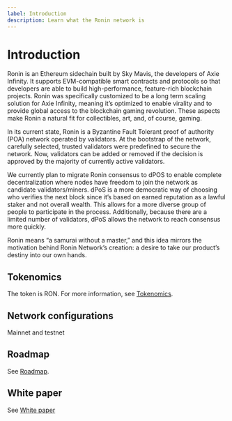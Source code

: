 ```yaml
---
label: Introduction
description: Learn what the Ronin network is
---
```

# Introduction

Ronin is an Ethereum sidechain built by Sky Mavis, the developers of Axie Infinity. It supports EVM-compatible smart contracts and protocols so that developers are able to build high-performance, feature-rich blockchain projects. Ronin was specifically customized to be a long term scaling solution for Axie Infinity, meaning it’s optimized to enable virality and to provide global access to the blockchain gaming revolution. These aspects make Ronin a natural fit for collectibles, art, and, of course, gaming. 

In its current state, Ronin is a Byzantine Fault Tolerant proof of authority (POA) network operated by validators. At the bootstrap of the network, carefully selected, trusted validators were predefined to secure the network. Now, validators can be added or removed if the decision is approved by the majority of currently active validators.

We currently plan to migrate Ronin consensus to dPOS to enable complete decentralization where nodes have freedom to join the network as candidate validators/miners. dPoS is a more democratic way of choosing who verifies the next block since it’s based on earned reputation as a lawful staker and not overall wealth. This allows for a more diverse group of people to participate in the process. Additionally, because there are a limited number of validators, dPoS allows the network to reach consensus more quickly.

Ronin means “a samurai without a master,” and this idea mirrors the motivation behind Ronin Network’s creation: a desire to take our product’s destiny into our own hands.

## Tokenomics

The token is RON. For more information, see [Tokenomics](./tokenomics.md).

## Network configurations

Mainnet and testnet

## Roadmap

See [Roadmap](./roadmap.md).

## White paper

See [White paper](./roadmap.md)
